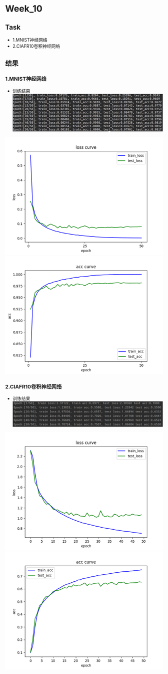 # Week_10

## Task
* 1.MNIST神经网络
* 2.CIAFR10卷积神经网络

## 结果

### 1.MNIST神经网络
* 训练结果<br>
<img src="./MNIST/MNIST_Result.png"><br>

<img src="./MNIST/损失曲线.png">

<img src="./MNIST/精度曲线.png">


### 2.CIAFR10卷积神经网络
* 训练结果<br>
<img src="./CIFAR10/CIFAR10_Result.png"><br>

<img src="./CIFAR10/损失曲线.png">

<img src="./CIFAR10/精度曲线.png">